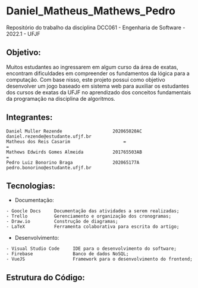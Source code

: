 # Daniel_Matheus_Mathews_Pedro
Repositório do trabalho da disciplina DCC061 - Engenharia de Software - 2022.1 - UFJF

## Objetivo:

Muitos estudantes ao ingressarem em algum curso da área de exatas, encontram dificuldades em compreender os fundamentos da lógica para a computação. Com base nisso, este projeto possui como objetivo desenvolver um jogo baseado em sistema web para auxiliar os estudantes dos cursos de exatas da UFJF no aprendizado dos conceitos fundamentais da programação na disciplina de algoritmos.

## Integrantes:

```
Daniel Muller Rezende                   202065020AC      daniel.rezende@estudante.ufjf.br
Matheus dos Reis Casarim                    =                          = 
Mathews Edwirds Gomes Almeida           201765503AB                    =
Pedro Luiz Bonorino Braga               202065177A       pedro.bonorino@estudante.ufjf.br
```

## Tecnologias:

- Documentação:

```
- Goocle Docs     Documentação das atividades a serem realizadas;
- Trello          Gerenciamento e organização dos cronogramas;
- Draw.io         Construção de diagramas;
- LaTeX           Ferramenta colaborativa para escrita do artigo;
```

- Desenvolvimento:

```
- Visual Studio Code     IDE para o desenvolvimento do software;
- Firebase               Banco de dados NoSQL;
- VueJS                  Framework para o desenvolvimento do frontend;
```

## Estrutura do Código:

```

```
